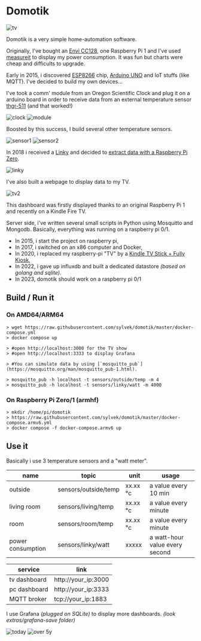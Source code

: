 # Domotik

![tv](extras/tv.png)

Domotik is a very simple home-automation software.

Originally, I've bought an [Envi CC128](http://www.currentcost.com/product-cc128.html), one Raspberry Pi 1 and I've used [measureit](https://github.com/lalelunet/measureit/wiki/The-end-of-the-measureit-project-%3F!) to display my power consumption. It was fun but charts were cheap and difficults to upgrade.

Early in 2015, i discovered [ESP8266](https://fr.wikipedia.org/wiki/ESP8266) chip, [Arduino UNO](https://en.wikipedia.org/wiki/Arduino_Uno) and IoT stuffs (like MQTT). I've decided to build my own devices…

I've took a comm' module from an Oregon Scientific Clock and plug it on a arduino board in order to receive data from an external temperature sensor [thgr-511](https://www.disteo-sante.fr/accessoires/1759-thgr-511-sonde-thermo-hygro-.html) (and that worked!)

![clock](extras/oregonscientist.jpg)
![module](extras/communication_module.jpg)

Boosted by this success, I build several other temperature sensors.

![sensor1](extras/temp_sensor_1.jpg)
![sensor2](extras/temp_sensor_2.jpg)

In 2018 i received a [Linky](https://fr.wikipedia.org/wiki/Linky) and decided to [extract data with a Raspberry Pi Zero](https://github.com/sylvek/linkiki).

![linky](extras/linky.jpg)

I've also built a webpage to display data to my TV.

![tv2](extras/tv2.jpg)

This dashboard was firstly displayed thanks to an original Raspberry Pi 1 and recently on a Kindle Fire TV.

Server side, i've written several small scripts in Python using Mosquitto and Mongodb.
Basically, everything was running on a raspberry pi 0/1.

- In 2015, i start the project on raspberry pi,
- In 2017, i switched on an x86 computer and Docker,
- In 2020, i replaced my raspberry-pi "TV" by a [Kindle TV Stick + Fully Kiosk](https://www.fully-kiosk.com/en/#download-box),
- In 2022, i gave up influxdb and built a dedicated datastore _(based on golang and sqlite)_.
- In 2023, domotik should work on a raspberry pi 0/1

## Build / Run it

### On AMD64/ARM64

```
> wget https://raw.githubusercontent.com/sylvek/domotik/master/docker-compose.yml
> docker compose up

> #open http://localhost:3000 for the TV show
> #open http://localhost:3333 to display Grafana

> #You can simulate data by using [`mosquitto_pub`](https://mosquitto.org/man/mosquitto_pub-1.html).

> mosquitto_pub -h localhost -t sensors/outside/temp -m 4
> mosquitto_pub -h localhost -t sensors/linky/watt -m 4000
```

### On Raspberry Pi Zero/1 (armhf)

```
> mkdir /home/pi/domotik
> https://raw.githubusercontent.com/sylvek/domotik/master/docker-compose.armv6.yml
> docker compose -f docker-compose.armv6 up
```

## Use it

Basically i use 3 temperature sensors and a "watt meter".

| name              | topic                | unit     | usage                          |
| ----------------- | -------------------- | -------- | ------------------------------ |
| outside           | sensors/outside/temp | xx.xx °c | a value every 10 min           |
| living room       | sensors/living/temp  | xx.xx °c | a value every minute           |
| room              | sensors/room/temp    | xx.xx °c | a value every minute           |
| power consumption | sensors/linky/watt   | xxxxx    | a watt-hour value every second |

| service      | link                |
| ------------ | ------------------- |
| tv dashboard | http://your_ip:3000 |
| pc dashboard | http://your_ip:3333 |
| MQTT broker  | tcp://your_ip:1883  |

I use Grafana _(plugged on SQLite)_ to display more dashboards. _(look extras/grafana-save folder)_

![today](extras/grafana_1.png)
![over 5y](extras/grafana_2.png)
